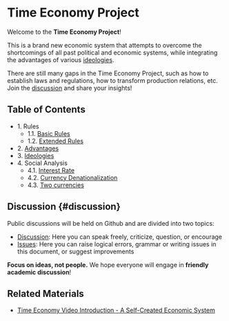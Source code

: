 # Time Economy Project

Welcome to the **Time Economy Project**!

This is a brand new economic system that attempts to overcome the shortcomings of all past political and economic systems, while integrating the advantages of various [ideologies](3.意识形态.md).

There are still many gaps in the Time Economy Project, such as how to establish laws and regulations, how to transform production relations, etc. Join the [discussion](#discussion) and share your insights!

## Table of Contents

- 1\. Rules
    - 1.1\. [Basic Rules](1.规则/1.1.基本规则.md)
    - 1.2\. [Extended Rules](1.规则/1.2.延伸规则.md)
- 2\. [Advantages](2.优势.md)
- 3\. [Ideologies](3.意识形态.md)
- 4\. Social Analysis
    - 4.1\. [Interest Rate](4.社会分析/4.1.利率.md)
    - 4.2\. [Currency Denationalization](4.社会分析/4.2.货币非国家化.md)
    - 4.3\. [Two currencies](4.社会分析/4.3.两种货币.md)

## Discussion {#discussion}

Public discussions will be held on Github and are divided into two topics:

- [Discussion](https://github.com/cheanus/timesystem/discussions): Here you can speak freely, criticize, question, or encourage
- [Issues](https://github.com/cheanus/timesystem/issues): Here you can raise logical errors, grammar or writing issues in this document, or suggest improvements

**Focus on ideas, not people.** We hope everyone will engage in **friendly academic discussion**!

## Related Materials

- [Time Economy Video Introduction - A Self-Created Economic System](https://www.bilibili.com/video/BV1K2bhzWEb3)
